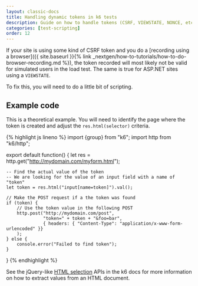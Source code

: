 ```yaml
---
layout: classic-docs
title: Handling dynamic tokens in k6 tests
description: Guide on how to handle tokens (CSRF, VIEWSTATE, NONCE, etc) in a k6 script
categories: [test-scripting]
order: 12
---
```


If your site is using some kind of CSRF token and you do a [recording using a browser]({{ site.baseurl }}{% link _nextgen/how-to-tutorials/how-to-do-browser-recording.md %}), the token recorded will most likely not be valid for simulated users in the load test. The same is true for ASP.NET sites using a `VIEWSTATE`.

To fix this, you will need to do a little bit of scripting.

## Example code

This is a theoretical example. You will need to identify the page where the token is created and adjust the `res.html(selector)` criteria.

{% highlight js lineno %}
import {group} from "k6";
import http from "k6/http";

export default function() {
    let res = http.get("http://mydomain.com/myform.html");

    -- Find the actual value of the token
    -- We are looking for the value of an input field with a name of "token"
    let token = res.html("input[name=token]").val();

    // Make the POST request if a the token was found
    if (token) {
        // Use the token value in the following POST
        http.post("http://mydomain.com/post",
                  "token=" + token + "&foo=bar",
                  { headers: { "Content-Type": "application/x-www-form-urlencoded" }}
        );
    } else {
        console.error("Failed to find token");
    }
}
{% endhighlight %}

See the jQuery-like [HTML selection](https://docs.k6.io/docs/selection-k6html) APIs in the k6 docs for more information on how to extract values from an HTML document.
